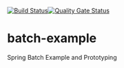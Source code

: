 [![Build Status](https://travis-ci.org/robpurcell/batch-example.svg?branch=master)](https://travis-ci.org/robpurcell/batch-example)[![Quality Gate Status](https://sonarcloud.io/api/project_badges/measure?project=com.robbyp.batch%3Aexample&metric=alert_status)](https://sonarcloud.io/dashboard?id=com.robbyp.batch%3Aexample)
# batch-example
Spring Batch Example and Prototyping


